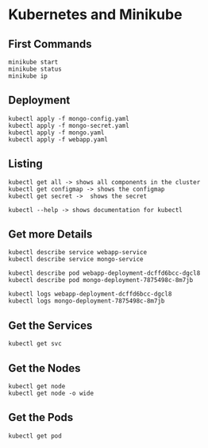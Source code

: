 # Kubernetes and Minikube

## First Commands

    minikube start
    minikube status
    minikube ip

## Deployment

    kubectl apply -f mongo-config.yaml 
    kubectl apply -f mongo-secret.yaml 
    kubectl apply -f mongo.yaml 
    kubectl apply -f webapp.yaml 

## Listing

    kubectl get all -> shows all components in the cluster
    kubectl get configmap -> shows the configmap
    kubectl get secret ->  shows the secret

    kubectl --help -> shows documentation for kubectl

## Get more Details

    kubectl describe service webapp-service
    kubectl describe service mongo-service

    kubectl describe pod webapp-deployment-dcffd6bcc-dgcl8
    kubectl describe pod mongo-deployment-7875498c-8m7jb

    kubectl logs webapp-deployment-dcffd6bcc-dgcl8
    kubectl logs mongo-deployment-7875498c-8m7jb

## Get the Services

    kubectl get svc

## Get the Nodes

    kubectl get node
    kubectl get node -o wide

## Get the Pods

    kubectl get pod

